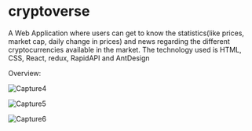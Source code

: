 # cryptoverse

A Web Application where users can get to know the statistics(like prices, market cap, daily change in prices) and news regarding the different cryptocurrencies available in the market.
The technology used is HTML, CSS,  React, redux, RapidAPI and AntDesign

Overview:


![Capture4](https://user-images.githubusercontent.com/64723465/192131158-c9227052-df42-4dfb-83a5-af3c16fa8884.PNG)



![Capture5](https://user-images.githubusercontent.com/64723465/192131314-6af9a9d3-af6d-4b4c-b1dc-deca58673a9e.PNG)



![Capture6](https://user-images.githubusercontent.com/64723465/192131343-d25c33c3-a5f2-42a2-85a0-450ab5dbb205.PNG)
